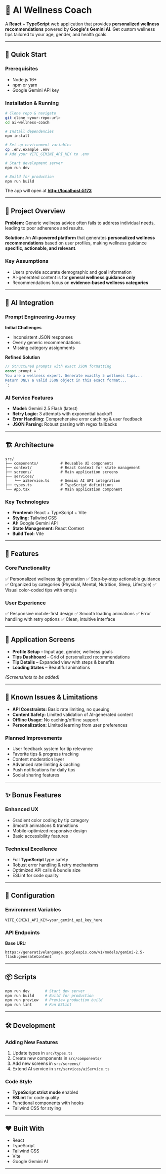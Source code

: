 # 🌱 AI Wellness Coach

A **React + TypeScript** web application that provides **personalized wellness recommendations** powered by **Google's Gemini AI**. Get custom wellness tips tailored to your age, gender, and health goals.

---

## 🚀 Quick Start

### Prerequisites

* Node.js 16+
* npm or yarn
* Google Gemini API key

### Installation & Running

```bash
# Clone repo & navigate
git clone <your-repo-url>
cd ai-wellness-coach

# Install dependencies
npm install

# Set up environment variables
cp .env.example .env
# Add your VITE_GEMINI_API_KEY to .env

# Start development server
npm run dev

# Build for production
npm run build
```

The app will open at **[http://localhost:5173](http://localhost:5173)**

---

## 🎯 Project Overview

**Problem:** Generic wellness advice often fails to address individual needs, leading to poor adherence and results.

**Solution:** An **AI-powered platform** that generates **personalized wellness recommendations** based on user profiles, making wellness guidance **specific, actionable, and relevant**.

### Key Assumptions

* Users provide accurate demographic and goal information
* AI-generated content is for **general wellness guidance only**
* Recommendations focus on **evidence-based wellness categories**

---

## 🤖 AI Integration

### Prompt Engineering Journey

**Initial Challenges**

* Inconsistent JSON responses
* Overly generic recommendations
* Missing category assignments

**Refined Solution**

```ts
// Structured prompts with exact JSON formatting
const prompt = `
You are a wellness expert. Generate exactly 5 wellness tips...
Return ONLY a valid JSON object in this exact format...
`;
```

### AI Service Features

* **Model:** Gemini 2.5 Flash (latest)
* **Retry Logic:** 3 attempts with exponential backoff
* **Error Handling:** Comprehensive error catching & user feedback
* **JSON Parsing:** Robust parsing with regex fallbacks

---

## 🏗️ Architecture

```
src/
├── components/          # Reusable UI components
├── context/             # React Context for state management
├── screens/             # Main application screens
├── services/
│   └── aiService.ts     # Gemini AI API integration
├── types.ts             # TypeScript definitions
└── App.tsx              # Main application component
```

### Key Technologies

* **Frontend:** React + TypeScript + Vite
* **Styling:** Tailwind CSS
* **AI:** Google Gemini API
* **State Management:** React Context
* **Build Tool:** Vite

---

## 🎨 Features

### Core Functionality

✅ Personalized wellness tip generation
✅ Step-by-step actionable guidance
✅ Organized by categories (Physical, Mental, Nutrition, Sleep, Lifestyle)
✅ Visual color-coded tips with emojis

### User Experience

✅ Responsive mobile-first design
✅ Smooth loading animations
✅ Error handling with retry options
✅ Clean, intuitive interface

---

## 📸 Application Screens

* **Profile Setup** – Input age, gender, wellness goals
* **Tips Dashboard** – Grid of personalized recommendations
* **Tip Details** – Expanded view with steps & benefits
* **Loading States** – Beautiful animations

*(Screenshots to be added)*

---

## 🐛 Known Issues & Limitations

* **API Constraints:** Basic rate limiting, no queuing
* **Content Safety:** Limited validation of AI-generated content
* **Offline Usage:** No caching/offline support
* **Personalization:** Limited learning from user preferences

### Planned Improvements

* User feedback system for tip relevance
* Favorite tips & progress tracking
* Content moderation layer
* Advanced rate limiting & caching
* Push notifications for daily tips
* Social sharing features

---

## ✨ Bonus Features

### Enhanced UX

* Gradient color coding by tip category
* Smooth animations & transitions
* Mobile-optimized responsive design
* Basic accessibility features

### Technical Excellence

* Full **TypeScript** type safety
* Robust error handling & retry mechanisms
* Optimized API calls & bundle size
* ESLint for code quality

---

## 🔧 Configuration

### Environment Variables

```
VITE_GEMINI_API_KEY=your_gemini_api_key_here
```

### API Endpoints

**Base URL:**

```
https://generativelanguage.googleapis.com/v1/models/gemini-2.5-flash:generateContent
```

---

## 📦 Scripts

```bash
npm run dev       # Start dev server
npm run build     # Build for production
npm run preview   # Preview production build
npm run lint      # Run ESLint
```

---

## 🛠️ Development

### Adding New Features

1. Update types in `src/types.ts`
2. Create new components in `src/components/`
3. Add new screens in `src/screens/`
4. Extend AI service in `src/services/aiService.ts`

### Code Style

* **TypeScript strict mode** enabled
* **ESLint** for code quality
* Functional components with hooks
* Tailwind CSS for styling

---

## ❤️ Built With

* React
* TypeScript
* Tailwind CSS
* Vite
* Google Gemini AI

---
